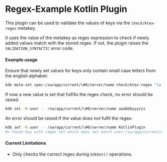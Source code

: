 # Regex-Example Kotlin Plugin

This plugin can be used to validate the values of keys via the `check/ktex-regex` metakey.

It uses the value of the metakey as regex expression to check if newly added values match
with the stored regex. If not, the plugin raises the `VALIDATION_SYNTACTIC` error code.

#### Example usage

Ensure that newly set values for keys only contain small case letters from the english alphabet:

```sh
kdb meta-set spec:/sw/app/current/\#0/server/name check/ktex-regex "[a-z]*"
```

If now a new value is set that fulfills the regex check, no error should be raised:

```sh
kdb set -N user -- /sw/app/current/\#0/server/name aaabbbyyyzzz
```

An error should be raised if the value does not fulfil the regex:

```sh
kdb set -N user -- /sw/app/current/\#0/server/name KotlinPlugin
#> Found key with regex set which does not match user:/sw/app/current/#0/server/name: KotlinPlugin
```

#### Current Limitations

- Only checks the correct regex during `kdbSet()` operations.
